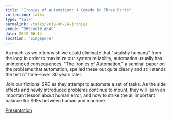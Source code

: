 ```yaml
---
title: "Ironies of Automation: A Comedy in Three Parts"
collection: talks
type: "Talk"
permalink: /talks/2019-06-14-ironies
venue: "SREcon19 APAC"
date: 2019-06-14
location: "Singapore"
---
```


As much as we often wish we could eliminate that "squishy humans" from the loop in order to maximize our system reliability, automation usually has unintended consequences. "The Ironies of Automation," a seminal paper on the problems that automation, spelled these out quite clearly and still stands the test of time—over 30 years later.

Join our fictional SRE as they attempt to automate a set of tasks. As the side effects and newly introduced problems continue to mount, they will learn an important lesson about human error, and how to strike the all important balance for SREs between human and machine.

[Presentation](https://www.usenix.org/conference/srecon19asia/presentation/lund-comedy)